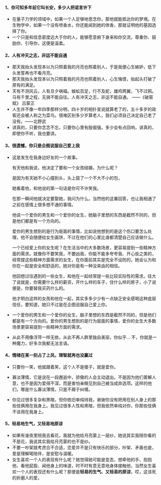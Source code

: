 #### 1、你可知多年前它叫长安，多少人把诺言许下

- 在量子力学的领域中，如果一个人足够地思念你，那他就能抵达你的梦境。在生物学中，如果一个没有喷香水，你还能闻到她的体香，那就证明他的基因选择了你。
- 一个只是和信息密度远大于你的人，能够愿意俯下身来和你交流，尊重你、鼓励你、引导你，这便是温柔。

#### 2、人有冲天之志，非运不能自通

- 那天我抬头发现本以为只照着我的月亮也照着别人，于是我便心生嫉妒，低下头发誓再也不看月亮。
- 那天我抬头发现本以为只照着我的月亮也照着别人，心生悔恨，抬起头打破了原有的满足。
- 天有不测风云，人有旦夕祸福。蜈蚣百足，行不及蛇，雄鸡两翼，飞不过鸦。马有千里之程，无骑不能自往。人有冲天之志，非运不能自通。 ——《破窑赋》 吕蒙正
- 人生并不像一年四季那样分明，四十岁的相扑宣说就算老了的，五十多岁的政客还会被人称之为菜鸟。很难区别多少岁算老人，我们必须自己决定自己老了没有。——北野武
- 讲真的，只要你念念不忘，只要你心里有股倔强，多少会有点回响，讲真的，即使你不听，我也要讲。

#### 3、很遗憾，你只是企图说服自己爱上我

- 这是发生在我身边好友的一个故事。

  有天他和我说，他决定了要和一个女孩结婚，为什么呢？

  是因为有天她不小心撞到头，头上鼓了一个不大不小的包，

  她看着他，和他说的第一句话是你可不许笑我。

  在那一瞬间他就决定要娶她，我问为什么。当然他的这番回答，也让我相通了之前在感情上很多想不通的事情。

  他说一个爱你的男生和一个爱你的女生，她脑子里想的东西是截然不同的，但是他们都是有一个方向的。

  爱你的男生想到的是行为层面的事情，比如说他想到的是这个伤口要怎么处理，他不会随便给女生画饼，不过在他们的心里比谁都清楚自己应该做什么。

  一个已经爱上你的女生呢？在生活当中的大多数场景，更容易提到一些精神方面的需求。就像你不要笑我，不要凶我，你能不能多夸夸我、开心些之类的，经常提这些精神方面需求的女生，在你面前其实是完全不设防的，她会认为和你在一起是安全和舒适的，她对你是有一种没来由的相信。

  他回想过往遇到的一些女生，和他在一起经常提一些比较实际性的需求。往大了说就是，你需要什么样的薪资，开什么样的车子，住什么样的房子，小了说便是，你要替我买药什么的。

  他才明白这样的女孩和他在一起，其实多多少少有一点缺乏安全感喝这种底层信任，要知道，她只不过是在企图说服自己爱上你。

- 一个爱你的男生和一个爱你的女生，脑子里想的东西是截然不同的，但是他们都是有一个方向的。爱你的男生想到的是行为层面的事情，爱你的女生大多数场景更容易提到一些精神方面的需求。
- 从此不用像浮萍一样无依，从此不再人群里独自美丽，你似乎... 不，你就是一种魔力，好多次我都无法言语。

#### 4、情绪在某一刻占了上风，理智就再也没赢过

- 只要你一笑，他就跟着笑，这个人不是傻子，就是爱你。

- 寡淡薄情，它是说在一段邂逅中，骄傲的人会主动退出。不是因为他们善解人意，也不是因为爱得不深，而是害怕亲眼见到自己被当成弃选项。这样的他们，哪是什么寡淡薄情，只是不屑于纠缠。
- 你见过很多复杂和黑暗，但你依旧单纯待我，谢谢你没有把用在别人身上的那些伎俩用在我身上。我见过很多人性和黑暗，但我依然单纯对你，你那些伎俩不该用在我身上。

#### 5、轻易地生气，又轻易地原谅

- 如果有谁夜里陪我去看花，我就为他给月亮蒙上一层纱，她说其实我陪你看的不是花，我说其实我给月亮蒙的也不是纱。
- 不要一吵架就考虑合不合适，恋爱并不是只有快乐的部分，吵架、矛盾也是，爱是理解喝陪伴，是安慰与温暖。
- 女生喜欢一个人的表现有什么呢？她觉得她可能是变态，想牵他的手、抱抱他、看他屁股、闻他身上的味道，时不时有意无意地身体接触他，当然女生喜欢一个人的表现还有什么呢？那便是**轻易的生气、又轻易的原谅**，哎，这该死的折磨人的爱。

